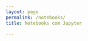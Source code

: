 ```yaml
---
layout: page
permalink: /notebooks/
title: Notebooks com Jupyter

---
```

<!-- Explicação e funcionamento dos Notebooks -->